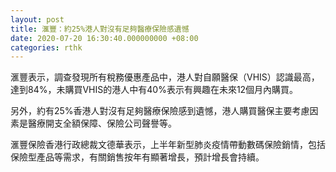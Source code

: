 ```yaml
---
layout: post
title: 滙豐：約25%港人對沒有足夠醫療保險感遺憾
date: 2020-07-20 16:30:40.000000000 +08:00
categories: rthk
---
```


滙豐表示，調查發現所有稅務優惠產品中，港人對自願醫保（VHIS）認識最高，達到84%，未購買VHIS的港人中有40%表示有興趣在未來12個月內購買。

另外，約有25%香港人對沒有足夠醫療保險感到遺憾，港人購買醫保主要考慮因素是醫療開支全額保障、保險公司聲譽等。

滙豐保險香港行政總裁文德華表示，上半年新型肺炎疫情帶動數碼保險銷情，包括保險型產品等需求，有關銷售按年有顯著增長，預計增長會持續。
